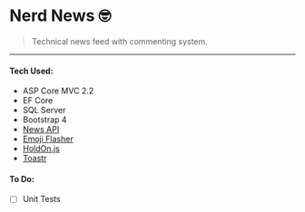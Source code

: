 
# Nerd News 🤓

> Technical news feed with commenting system.
---
#### Tech Used:

- ASP Core MVC 2.2
- EF Core
- SQL Server
- Bootstrap 4 
- [News API](https://newsapi.org/)
- [Emoji Flasher](https://github.com/DanHarries/Emoji-Flasher)
- [HoldOn.js](https://sdkcarlos.github.io/sites/holdon.html)
- [Toastr](https://codeseven.github.io/toastr/demo.html)

#### To Do:
- [ ] Unit Tests
